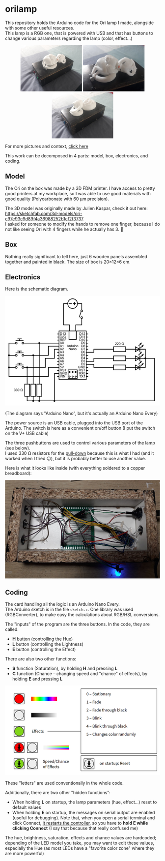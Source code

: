 # orilamp

This repository holds the Arduino code for the Ori lamp I made, alongside with some other useful resources.  
This lamp is a RGB one, that is powered with USB and that has buttons to change various parameters regarding the lamp (color, effect...)

<p align="center">
<img src="https://github.com/ailothaen/orilamp/blob/master/resources/1.jpg?raw=true" alt="1.jpg" width="200">
<img src="https://github.com/ailothaen/orilamp/blob/master/resources/2.jpg?raw=true" alt="2.jpg" width="200">
<img src="https://github.com/ailothaen/orilamp/blob/master/resources/3.jpg?raw=true" alt="3.jpg" width="200">
</p>

For more pictures and context, [click here](https://todo.com)

This work can be decomposed in 4 parts: model, box, electronics, and coding.


## Model

The Ori on the box was made by a 3D FDM printer. I have access to pretty good printers at my workplace, so I was able to use good materials with good quality (Polycarbonate with 60 µm precision).

The 3D model was originally made by Julien Kaspar, check it out here: https://sketchfab.com/3d-models/ori-c97e93c9d89f4a36988252b1cf2f3737  
I asked for someone to modify the hands to remove one finger, because I do not like seeing Ori with 4 fingers while he actually has 3. 👀


## Box

Nothing really significant to tell here, just 6 wooden panels assembled together and painted in black. The size of box is 20×12×6 cm.


## Electronics

Here is the schematic diagram.

![circuit.png](https://github.com/ailothaen/orilamp/blob/master/resources/circuit.png?raw=true)

(The diagram says "Arduino Nano", but it's actually an Arduino Nano Every)

The power source is an USB cable, plugged into the USB port of the Arduino. The switch is here as a convenient on/off button (I put the switch on the V+ USB cable)

The three pushbuttons are used to control various parameters of the lamp (see below).  
I used 330 Ω resistors for the [pull-down](https://www.seeedstudio.com/blog/2020/02/21/pull-up-resistor-vs-pull-down-differences-arduino-guide/) because this is what I had (and it worked when I tried 😛), but it is probably better to use another value.

Here is what it looks like inside (with everything soldered to a copper breadboard):

![inside.jpg](https://github.com/ailothaen/orilamp/blob/master/resources/inside.jpg?raw=true)


## Coding

The card handling all the logic is an Arduino Nano Every.  
The Arduino sketch is in the file `sketch.c`. One library was used (RGBConverter), to make easy the calculations about RGB/HSL conversions.

The "inputs" of the program are the three buttons. In the code, they are called:
- **H** button (controlling the Hue)
- **L** button (controlling the Lightness)
- **E** button (controlling the Effect)

There are also two other functions:
- **S** function (Saturation), by holding **H** and pressing **L**
- **C** function (Chance – changing speed and "chance" of effects), by holding **E** and pressing **L**

![manual.jpg](https://github.com/ailothaen/orilamp/blob/master/resources/manual.png?raw=true)

These "letters" are used conventionally in the whole code.

Additionally, there are two other "hidden functions":
- When holding **L** on startup, the lamp parameters (hue, effect...) reset to default values
- When holding **E** on startup, the messages on serial output are enabled (useful for debugging). Note that, when you open a serial terminal and click Connect, [it restarts the controller](https://forum.arduino.cc/t/serial-port-question/283481), so you have to **hold E while clicking Connect** (I say that because that really confused me)

The hue, brightness, saturation, effects and chance values are hardcoded; depending of the LED model you take, you may want to edit these values, especially the Hue (as most LEDs have a "favorite color zone" where they are more powerful)
